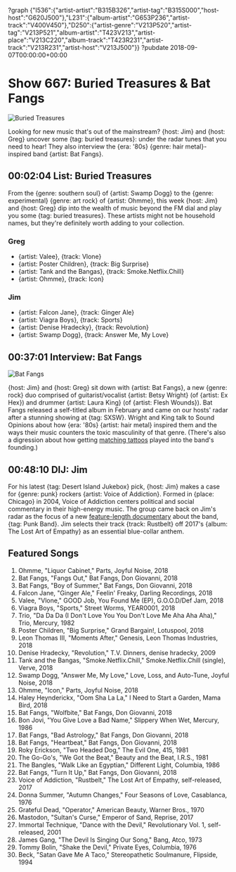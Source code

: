 ?graph {"I536":{"artist-artist":"B315B326","artist-tag":"B315S000","host-host":"G620J500"},"L231":{"album-artist":"G653P236","artist-track":"V400V450"},"D250":{"artist-genre":"V213P520","artist-tag":"V213P521","album-artist":"T423V213","artist-place":"V213C220","album-track":"T423R231","artist-track":"V213R231","artist-host":"V213J500"}}
?pubdate 2018-09-07T00:00:00+00:00

# Show 667: Buried Treasures & Bat Fangs

![Buried Treasures](https://sound-images.s3.amazonaws.com/images/2018/vinyl1.jpg)

Looking for new music that's out of the mainstream? {host: Jim} and {host: Greg} uncover some {tag: buried treasures}: under the radar tunes that you need to hear! They also interview the {era: '80s} {genre: hair metal}-inspired band {artist: Bat Fangs}.

## 00:02:04 List: Buried Treasures

From the {genre: southern soul} of {artist: Swamp Dogg} to the {genre: experimental} {genre: art rock} of {artist: Ohmme}, this week {host: Jim} and {host: Greg} dip into the wealth of music beyond the FM dial and play you some {tag: buried treasures}. These artists might not be household names, but they're definitely worth adding to your collection.   

### Greg
- {artist: Valee}, {track: Vlone}
- {artist: Poster Children}, {track: Big Surprise} 
- {artist: Tank and the Bangas}, {track: Smoke.Netflix.Chill}
- {artist: Ohmme}, {track: Icon}

### Jim
- {artist: Falcon Jane}, {track: Ginger Ale}
- {artist: Viagra Boys}, {track: Sports}
- {artist: Denise Hradecky}, {track: Revolution}
- {artist: Swamp Dogg}, {track: Answer Me, My Love}

## 00:37:01 Interview: Bat Fangs
![Bat Fangs](https://sound-images.s3.amazonaws.com/images/2018/BF_2.jpg)

{host: Jim} and {host: Greg} sit down with {artist: Bat Fangs}, a new {genre: rock} duo comprised of guitarist/vocalist {artist: Betsy Wright} (of {artist: Ex Hex}) and drummer {artist: Laura King} (of {artist: Flesh Wounds}). Bat Fangs released a self-titled album in February and came on our hosts' radar after a stunning showing at {tag: SXSW}. Wright and King talk to Sound Opinions about how {era: '80s} {artist: hair metal} inspired them and the ways their music counters the toxic masculinity of that genre. (There's also a digression about how getting [matching tattoos](https://sound-images.s3.amazonaws.com/images/2018/BatFangsAG.jpg) played into the band's founding.)

## 00:48:10 DIJ: Jim

For his latest {tag: Desert Island Jukebox} pick, {host: Jim} makes a case for {genre: punk} rockers {artist: Voice of Addiction}. Formed in {place: Chicago} in 2004, Voice of Addiction centers political and social commentary in their high-energy music. The group came back on Jim's radar as the focus of a new [feature-length documentary](https://www.punkbandthemovie.com/) about the band, {tag: Punk Band}. Jim selects their track {track: Rustbelt} off 2017's {album: The Lost Art of Empathy} as an essential blue-collar anthem.

## Featured Songs

1. Ohmme, "Liquor Cabinet," Parts, Joyful Noise, 2018
1. Bat Fangs, "Fangs Out," Bat Fangs, Don Giovanni, 2018
1. Bat Fangs, "Boy of Summer," Bat Fangs, Don Giovanni, 2018
1. Falcon Jane, "Ginger Ale," Feelin' Freaky, Darling Recordings, 2018
1. Valee, "Vlone," GOOD Job, You Found Me (EP), G.O.O.D/Def Jam, 2018
1. Viagra Boys, "Sports," Street Worms, YEAR0001, 2018
1. Trio, "Da Da Da (I Don't Love You You Don't Love Me Aha Aha Aha)," Trio, Mercury, 1982
1. Poster Children, "Big Surprise," Grand Bargain!, Lotuspool, 2018
1. Leon Thomas III, "Moments After," Genesis, Leon Thomas Industries, 2018
1. Denise Hradecky, "Revolution," T.V. Dinners, denise hradecky, 2009
1. Tank and the Bangas, "Smoke.Netflix.Chill," Smoke.Netflix.Chill (single), Verve, 2018
1. Swamp Dogg, "Answer Me, My Love," Love, Loss, and Auto-Tune, Joyful Noise, 2018
1. Ohmme, "Icon," Parts, Joyful Noise, 2018
1. Haley Heynderickx, "Oom Sha La La," I Need to Start a Garden, Mama Bird, 2018
1. Bat Fangs, "Wolfbite," Bat Fangs, Don Giovanni, 2018
1. Bon Jovi, "You Give Love a Bad Name," Slippery When Wet, Mercury, 1986
1. Bat Fangs, "Bad Astrology," Bat Fangs, Don Giovanni, 2018
1. Bat Fangs, "Heartbeat," Bat Fangs, Don Giovanni, 2018
1. Roky Erickson, "Two Headed Dog," The Evil One, 415, 1981
1. The Go-Go's, "We Got the Beat," Beauty and the Beat, I.R.S., 1981
1. The Bangles, "Walk Like an Egyptian," Different Light, Columbia, 1986
1. Bat Fangs, "Turn It Up," Bat Fangs, Don Giovanni, 2018
1. Voice of Addiction, "Rustbelt," The Lost Art of Empathy, self-released, 2017
1. Donna Summer, "Autumn Changes," Four Seasons of Love, Casablanca, 1976
1. Grateful Dead, "Operator," American Beauty, Warner Bros., 1970
1. Mastodon, "Sultan's Curse," Emperor of Sand, Reprise, 2017
1. Immortal Technique, "Dance with the Devil," Revolutionary Vol. 1, self-released, 2001
1. James Gang, "The Devil Is Singing Our Song," Bang, Atco, 1973
1. Tommy Bolin, "Shake the Devil," Private Eyes, Columbia, 1976
1. Beck, "Satan Gave Me A Taco," Stereopathetic Soulmanure, Flipside, 1994